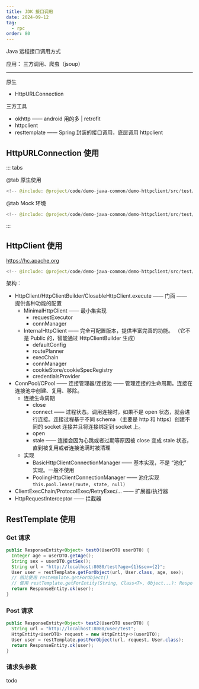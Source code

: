 ```yaml
---
title: JDK 接口调用
date: 2024-09-12
tag:
  - rpc
order: 80
---
```


Java 远程接口调用方式

应用： 三方调用、爬虫（jsoup）

---

原生

- HttpURLConnection

三方工具

- okhttp —— android 用的多 | retrofit
- httpclient
- resttemplate —— Spring 封装的接口调用，底层调用 httpclient

## HttpURLConnection 使用

::: tabs

@tab 原生使用

```java
<!-- @include: @project/code/demo-java-common/demo-httpclient/src/test/java/org/example/HttpURLConnTest.java -->
```

@tab Mock 环境

```java
<!-- @include: @project/code/demo-java-common/demo-httpclient/src/test/java/org/example/BaseTest.java -->
```

:::

## HttpClient 使用

<https://hc.apache.org>

```java
<!-- @include: @project/code/demo-java-common/demo-httpclient/src/test/java/org/example/HttpClientTest.java -->
```

架构：

- HttpClient/HttpClientBuilder/ClosableHttpClient.execute —— 门面 —— 提供各种功能的配置
  - MinimalHttpClient —— 最小集实现
    - requestExecutor
    - connManager
  - InternalHttpClient —— 完全可配置版本，提供丰富完善的功能。 （它不是 Public 的，智能通过 HttpClientBuilder 生成）
    - defaultConfig
    - routePlanner
    - execChain
    - connManager
    - cookieStore/cookieSpecRegistry
    - credentialsProvider
- ConnPool/CPool —— 连接管理器/连接池 —— 管理连接的生命周期。连接在连接池中创建、复用、移除。
  - 连接生命周期
    - close
    - connect —— 过程状态。调用连接时，如果不是 open 状态，就会进行连接。连接过程基于不同 schema （主要是 http 和 https）创建不同的 socket 连接并且将连接绑定到 socket 上。
    - open
    - stale —— 连接会因为心跳或者过期等原因被 close 变成 stale 状态，直到被复用或者连接池满时被清理
  - 实现
    - BasicHttpClientConnectionManager —— 基本实现，不是 “池化” 实现。一般不使用
    - PoolingHttpClientConnectionManager —— 池化实现 `this.pool.lease(route, state, null)`
- ClientExecChain/ProtocolExec/RetryExec/... —— 扩展器/执行器
- HttpRequestInterceptor —— 拦截器

## RestTemplate 使用

### Get 请求

```java
public ResponseEntity<Object> test0(UserDTO userDTO) {
  Integer age = userDTO.getAge();
  String sex = userDTO.getSex();
  String url = "http://localhost:8080/test?age={1}&sex={2}";
  User user = restTemplate.getForObject(url, User.class, age, sex);
  // 相比使用 restemplate.getForObject()
  // 使用 restTemplate.getForEntity(String, Class<T>, Object...): ResponseEntity<T> 更好处理运行时异常
  return ResponseEntity.ok(user);
}
```

### Post 请求

```java
public ResponseEntity<Object> test2(UserDTO userDTO) {
  String url = "http://localhost:8080/user/test";
  HttpEntity<UserDTO> request = new HttpEntity<>(userDTO);
  User user = restTemplate.postForObject(url, request, User.class);
  return ResponseEntity.ok(user);
}
```

### 请求头参数

todo
